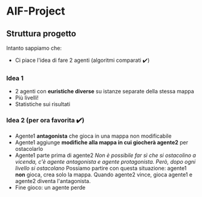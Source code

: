 # AIF-Project

## Struttura progetto

Intanto sappiamo che:
- Ci piace l'idea di fare 2 agenti (algoritmi comparati ✔️)
<!--
### Proposta 1
- Agente che gioca e apprende la mappa (sconosciuta) e deve reagire o evitare le trappole dell'altro
- Agente "antagonista" che cambia dinamicamente la mappa inserendo trappole etc.

### Proposta 2
- 2 agenti che gareggiano a chi finisce prima il gioco
- Differenze tra i 2 agenti (es. vantaggi diversi)
- Oppure, sono antagonisti tra loro: entrambi possono mettere un tot di trappole
- O anche: uno inizia prima e ha vantaggio, e l'altro invece può mettere trappole (e variazioni sul tema)

### Proposta 3
- Due agenti diversi che partono insieme ma con due algoritmi diversi (es. BFS e DFS) ➡️ magari hanno euristiche diverse
- Consideriamo a livello statistico chi performa meglio in base al tipo di mappa 

Consideriamo che **anche l'agente antagonista può essere ucciso dai mostri**

Incrementare difficoltà: ci mettiamo più antagonisti
-->
### Idea 1
- 2 agenti con **euristiche diverse** su istanze separate della stessa mappa
- Più livelli!
- Statistiche sui risultati 
### Idea 2 (per ora favorita ✔️)
- Agente1 **antagonista** che gioca in una mappa non modificabile 
- Agente1 aggiunge **modifiche alla mappa in cui giocherà agente2** per ostacolarlo
- Agente1 parte prima di agente2 
*Non è possibile far sì che si ostacolino a vicenda, c'è agente antagonista e agente protagonista. Però, dopo ogni livello si ostacolano*
Possiamo partire con questa situazione: agente1 **non** gioca, crea solo la mappa. Quando agente2 vince, gioca agente1 e agente2 diventa l'antagonista.
- Fine gioco: un agente perde


